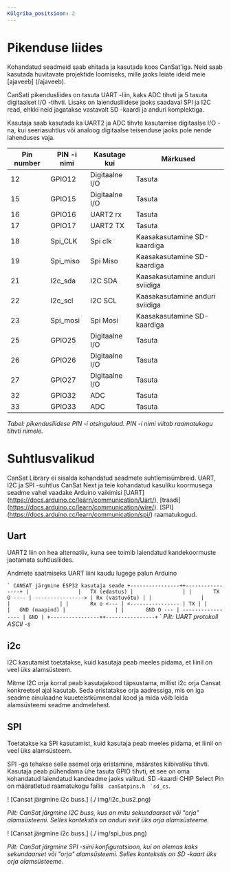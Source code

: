 ```yaml
---
Külgriba_positsioon: 2
---
```


# Pikenduse liides

Kohandatud seadmeid saab ehitada ja kasutada koos CanSat'iga. Neid saab kasutada huvitavate projektide loomiseks, mille jaoks leiate ideid meie [ajaveeb] (/ajaveeb).

CanSati pikendusliides on tasuta UART -liin, kaks ADC tihvti ja 5 tasuta digitaalset I/O -tihvti. Lisaks on laiendusliidese jaoks saadaval SPI ja I2C read, ehkki neid jagatakse vastavalt SD -kaardi ja anduri komplektiga.

Kasutaja saab kasutada ka UART2 ja ADC tihvte kasutamise digitaalse I/O -na, kui seeriasuhtlus või analoog digitaalse teisenduse jaoks pole nende lahenduses vaja.

| Pin number | PIN -i nimi | Kasutage kui | Märkused |
| ------------ | ---------- | ------------- | --------------------------- |
| 12 | GPIO12 | Digitaalne I/O | Tasuta |
| 15 | GPIO15 | Digitaalne I/O | Tasuta |
| 16 | GPIO16 | UART2 rx | Tasuta |
| 17 | GPIO17 | UART2 TX | Tasuta |
| 18 | Spi_CLK | Spi clk | Kaasakasutamine SD-kaardiga |
| 19 | Spi_miso | Spi Miso | Kaasakasutamine SD-kaardiga |
| 21 | I2c_sda | I2C SDA | Kaasakasutamine anduri sviidiga |
| 22 | I2c_scl | I2C SCL | Kaasakasutamine anduri sviidiga |
| 23 | Spi_mosi | Spi Mosi | Kaasakasutamine SD-kaardiga |
| 25 | GPIO25 | Digitaalne I/O | Tasuta |
| 26 | GPIO26 | Digitaalne I/O | Tasuta |
| 27 | GPIO27 | Digitaalne I/O | Tasuta |
| 32 | GPIO32 | ADC | Tasuta |
| 33 | GPIO33 | ADC | Tasuta |

*Tabel: pikendusliidese PIN -i otsingulaud. PIN -i nimi viitab raamatukogu tihvti nimele.*

# Suhtlusvalikud

CanSat Library ei sisalda kohandatud seadmete suhtlemisümbreid. UART, I2C ja SPI -suhtlus CanSat Next ja teie kohandatud kasuliku koormusega seadme vahel vaadake Arduino vaikimisi [UART] (https://docs.arduino.cc/learn/communication/Uart/), [traadi] (https://docs.arduino.cc/learn/communication/wire/). [SPI] (https://docs.arduino.cc/learn/communication/spi/) raamatukogud. 

## Uart

UART2 liin on hea alternatiiv, kuna see toimib laiendatud kandekoormuste jaotamata suhtlusliides.



Andmete saatmiseks UART liini kaudu lugege palun Arduino 

`` `
       CANSAT järgmine
          ESP32 kasutaja seade
   +----------------++----------------+
   |                |   TX (edastus) |                |
   |       TX O ---- | ----------------> | Rx (vastuvõtu) |
   |                |                 |                |
   |       Rx o <--- | <---------------- | TX |
   |                |   GND (maapind) |                |
   |       GND O --- | ----------------- | GND |
   +----------------++----------------+
`` `
*Pilt: UART protokoll ASCII -s*


## i2c

I2C kasutamist toetatakse, kuid kasutaja peab meeles pidama, et liinil on veel üks alamsüsteem.

Mitme I2C orja korral peab kasutajakood täpsustama, millist i2c orja Cansat konkreetsel ajal kasutab. Seda eristatakse orja aadressiga, mis on iga seadme ainulaadne kuueteistkümnendal kood ja mida võib leida alamsüsteemi seadme andmelehest.

## SPI

Toetatakse ka SPI kasutamist, kuid kasutaja peab meeles pidama, et liinil on veel üks alamsüsteem.

SPI -ga tehakse selle asemel orja eristamine, määrates kiibivaliku tihvti. Kasutaja peab pühendama ühe tasuta GPIO tihvti, et see on oma kohandatud laiendatud kandeadme jaoks valitud. SD -kaardi CHIP Select Pin on määratletud raamatukogu failis `` canSatpins.h`` `` `sd_cs``.

! [Cansat järgmine i2c buss.] (./ img/i2c_bus2.png)

*Pilt: CanSat järgmine I2C buss, kus on mitu sekundaarset või "orja" alamsüsteemi. Selles kontekstis on anduri sviit üks orja alamsüsteeme.*

! [Cansat järgmine i2c buss.] (./ img/spi_bus.png)

*Pilt: CanSat järgmine SPI -siini konfiguratsioon, kui on olemas kaks sekundaarset või "orja" alamsüsteemi. Selles kontekstis on SD -kaart üks orja alamsüsteeme.*